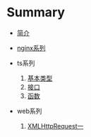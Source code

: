 <!--
 * @Descripttion: 
 * @Version: 1.0.0
 * @Author: lilufei3
 * @Date: 2020-04-24 13:18:07
 * @LastEditors: lilufei3
 * @LastEditTime: 2020-07-28 23:46:03
--> 

# Summary

* [简介](readme.md)

* [nginx系列](articles/nginx/description.md)
* ts系列
  1. [基本类型](articles/ts/基本类型.md)
  2. [接口](articles/ts/接口.md)
  3. [函数](articles/ts/函数.md)
* web系列
  1. [XMLHttpRequest一](articles/web/xmlHttpRequest-1.md)